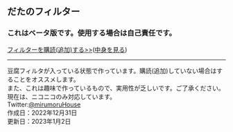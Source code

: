 ## だたのフィルター
### これはベータ版です。使用する場合は自己責任です。  
[フィルターを購読(追加)する>>](https://subscribe.adblockplus.org/?location=https://raw.githubusercontent.com/mirumoru/tdno_filter/main/Adblock_tdno.txt&title=ただのフィルター)([中身を見る](https://raw.githubusercontent.com/mirumoru/tdno_filter/main/Adblock_tdno.txt))  

---
豆腐フィルタが入っている状態で作っています。購読(追加)していない場合はすることをオススメします。  
また、これは趣味で作っているもので、実用性が乏しいです。ご了承ください。  
現在は、ニコニコのみ対応しています。  
Twitter:[@mirumoruHouse](https://twitter.com/mirumoruHouse)  
作成日：2022年12月31日  
更新日：2023年1月2日  
